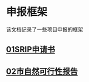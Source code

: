 # 申报框架

该文档记录了一些项目申报的框架

## [01SRIP申请书](10项目申报\01申报框架\01SRIP申请书\README.md)


## [02市自然可行性报告](10项目申报\01申报框架\02市自然可行性报告\README.md)
